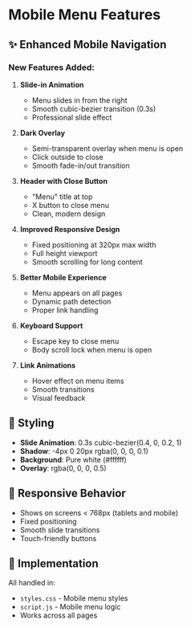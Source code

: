 # Mobile Menu Features

## ✨ Enhanced Mobile Navigation

### New Features Added:

1. **Slide-in Animation**
   - Menu slides in from the right
   - Smooth cubic-bezier transition (0.3s)
   - Professional slide effect

2. **Dark Overlay**
   - Semi-transparent overlay when menu is open
   - Click outside to close
   - Smooth fade-in/out transition

3. **Header with Close Button**
   - "Menu" title at top
   - X button to close menu
   - Clean, modern design

4. **Improved Responsive Design**
   - Fixed positioning at 320px max width
   - Full height viewport
   - Smooth scrolling for long content

5. **Better Mobile Experience**
   - Menu appears on all pages
   - Dynamic path detection
   - Proper link handling

6. **Keyboard Support**
   - Escape key to close menu
   - Body scroll lock when menu is open

7. **Link Animations**
   - Hover effect on menu items
   - Smooth transitions
   - Visual feedback

## 🎨 Styling

- **Slide Animation**: 0.3s cubic-bezier(0.4, 0, 0.2, 1)
- **Shadow**: -4px 0 20px rgba(0, 0, 0, 0.1)
- **Background**: Pure white (#ffffff)
- **Overlay**: rgba(0, 0, 0, 0.5)

## 📱 Responsive Behavior

- Shows on screens < 768px (tablets and mobile)
- Fixed positioning
- Smooth slide transitions
- Touch-friendly buttons

## 🔧 Implementation

All handled in:
- `styles.css` - Mobile menu styles
- `script.js` - Mobile menu logic
- Works across all pages
